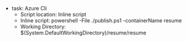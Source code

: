 - task: Azure Cli
    - Script location: Inline script
    - Inline script: powershell -File ./publish.ps1 -containerName resume
    - Working Directory: $(System.DefaultWorkingDirectory)/resume/resume
